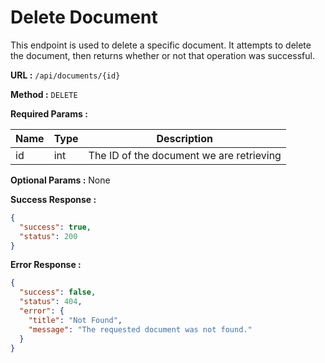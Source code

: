 # Delete Document
This endpoint is used to delete a specific document. It attempts to delete the document, then returns whether or not that operation was successful.

**URL :** `/api/documents/{id}`

**Method :** `DELETE`

**Required Params :**

|Name     | Type    | Description |
|---      |---      |---          |
|id       |int      |The ID of the document we are retrieving|

**Optional Params :** None

**Success Response :**
```json
{
  "success": true,
  "status": 200
}
```

**Error Response :**
```json
{
  "success": false,
  "status": 404,
  "error": {
    "title": "Not Found",
    "message": "The requested document was not found."
  }
}
```

